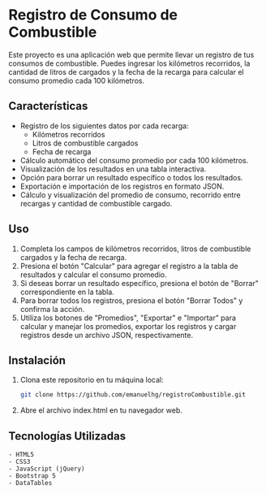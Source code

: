 # Registro de Consumo de Combustible

Este proyecto es una aplicación web que permite llevar un registro de tus consumos de combustible. Puedes ingresar los kilómetros recorridos, la cantidad de litros de cargados y la fecha de la recarga para calcular el consumo promedio cada 100 kilómetros.

## Características

- Registro de los siguientes datos por cada recarga:
  - Kilómetros recorridos
  - Litros de combustible cargados
  - Fecha de recarga
- Cálculo automático del consumo promedio por cada 100 kilómetros.
- Visualización de los resultados en una tabla interactiva.
- Opción para borrar un resultado específico o todos los resultados.
- Exportación e importación de los registros en formato JSON.
- Cálculo y visualización del promedio de consumo, recorrido entre recargas y cantidad de combustible cargado.

## Uso

1. Completa los campos de kilómetros recorridos, litros de combustible cargados y la fecha de recarga.
2. Presiona el botón "Calcular" para agregar el registro a la tabla de resultados y calcular el consumo promedio.
3. Si deseas borrar un resultado específico, presiona el botón de "Borrar" correspondiente en la tabla.
4. Para borrar todos los registros, presiona el botón "Borrar Todos" y confirma la acción.
5. Utiliza los botones de "Promedios", "Exportar" e "Importar" para calcular y manejar los promedios, exportar los registros y cargar registros desde un archivo JSON, respectivamente.

## Instalación

1. Clona este repositorio en tu máquina local:

   ```bash
   git clone https://github.com/emanuelhg/registroCombustible.git

2. Abre el archivo index.html en tu navegador web.

## Tecnologías Utilizadas

    - HTML5
    - CSS3
    - JavaScript (jQuery)
    - Bootstrap 5
    - DataTables
